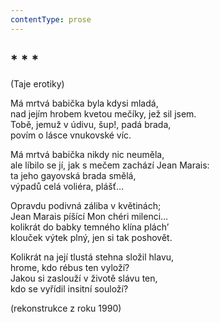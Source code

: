 ```yaml
---
contentType: prose
---
```


## \* \* \*  
(Taje erotiky)

Má mrtvá babička byla kdysi mladá,  
nad jejím hrobem kvetou mečíky, jež sil jsem.  
Tobě, jemuž v údivu, šup!, padá brada,  
povím o lásce vnukovské víc.

Má mrtvá babička nikdy nic neuměla,  
ale líbilo se jí, jak s mečem zachází Jean Marais:  
ta jeho gayovská brada smělá,  
výpadů celá voliéra, plášť…

Opravdu podivná záliba v květinách;  
Jean Marais píšící Mon chéri milenci…  
kolikrát do babky temného klína plách’  
klouček výtek plný, jen si tak poshovět.

Kolikrát na její tlustá stehna složil hlavu,  
hrome, kdo rébus ten vyloží?  
Jakou si zaslouží v životě slávu ten,  
kdo se vyřídil insitní souloží?

(rekonstrukce z roku 1990)
